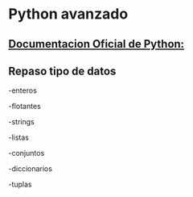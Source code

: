 # Python avanzado   

## [Documentacion Oficial de Python:](https://docs.python.org/3/)
                                   

## Repaso tipo de datos

-enteros

-flotantes

-strings

-listas

-conjuntos

-diccionarios

-tuplas